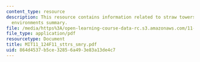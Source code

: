 ```yaml
---
content_type: resource
description: This resource contains information related to straw towers and learning
  environments summary.
file: /media/https%3A/open-learning-course-data-rc.s3.amazonaws.com/11-124-introduction-to-education-looking-forward-and-looking-back-on-education-fall-2011/864d4537b5ce32856a493e83a13de4c7_MIT11_124F11_sttrs_smry.pdf
file_type: application/pdf
resourcetype: Document
title: MIT11_124F11_sttrs_smry.pdf
uid: 864d4537-b5ce-3285-6a49-3e83a13de4c7
---
```

